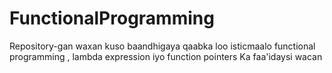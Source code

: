 # FunctionalProgramming
Repository-gan waxan kuso baandhigaya qaabka loo isticmaalo 
functional programming , lambda expression iyo function pointers
Ka faa'idaysi wacan
